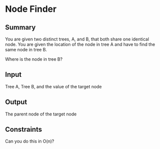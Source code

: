 # Node Finder

## Summary

You are given two distinct trees, A, and B, that both share one identical node. You are given the location of the node in tree A and have to find the same node in tree B.

Where is the node in tree B?

## Input

Tree A, Tree B, and the value of the target node

## Output

The parent node of the target node

## Constraints

Can you do this in O(n)?